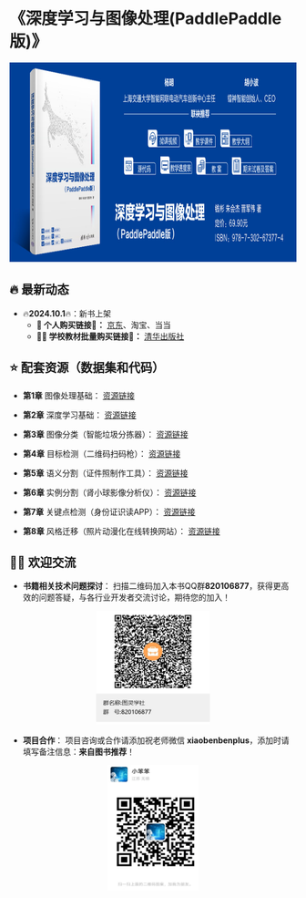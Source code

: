 # 《深度学习与图像处理(PaddlePaddle版)》

<div align='center'>
  <img src='./docs/book.jpg'width='900' height='350'/>
</div>

## 🔥 最新动态

- 🔥**2024.10.1**🔥：新书上架
  - **💙 个人购买链接🔗：** [京东](https://item.jd.com/10120353190089.html)、淘宝、当当
  - **👩‍🏫 学校教材批量购买链接🔗：** [清华出版社](https://www.tup.tsinghua.edu.cn/booksCenter/book_09607601.html)


## ⭐ 配套资源（数据集和代码）
* **第1章** 图像处理基础：
[资源链接](https://aistudio.baidu.com/datasetdetail/253430)

* **第2章** 深度学习基础：
[资源链接](https://aistudio.baidu.com/datasetdetail/252154)

* **第3章** 图像分类（智能垃圾分拣器）：
[资源链接](https://aistudio.baidu.com/datasetdetail/251514)

* **第4章** 目标检测（二维码扫码枪）：
[资源链接](https://aistudio.baidu.com/datasetdetail/103078)

* **第5章** 语义分割（证件照制作工具）：
[资源链接](https://aistudio.baidu.com/datasetdetail/253252)

* **第6章** 实例分割（肾小球影像分析仪）：
[资源链接](https://aistudio.baidu.com/datasetdetail/240620)

* **第7章** 关键点检测（身份证识读APP）：
[资源链接](https://aistudio.baidu.com/datasetdetail/237276)

* **第8章** 风格迁移（照片动漫化在线转换网站）：
[资源链接](https://aistudio.baidu.com/datasetdetail/244532)


## 🧙‍♂️ 欢迎交流
* **书籍相关技术问题探讨**：
扫描二维码加入本书QQ群**820106877**，获得更高效的问题答疑，与各行业开发者交流讨论，期待您的加入！
<div align='center'>
  <img src='./docs/qq.jpg'width='200' height='200'/>
</div>

* **项目合作**：
项目咨询或合作请添加祝老师微信 **xiaobenbenplus**，添加时请填写备注信息：**来自图书推荐**！
<div align='center'>
  <img src='./docs/wechat.jpg'width='160' height='220'/>
</div>
